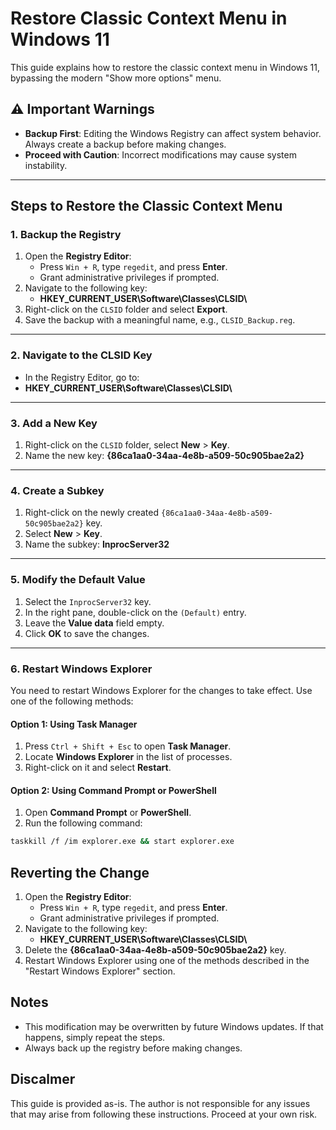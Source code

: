# Restore Classic Context Menu in Windows 11

This guide explains how to restore the classic context menu in Windows 11, bypassing the modern "Show more options" menu.

## ⚠️ Important Warnings

- **Backup First**: Editing the Windows Registry can affect system behavior. Always create a backup before making changes.
- **Proceed with Caution**: Incorrect modifications may cause system instability.

---

## Steps to Restore the Classic Context Menu

### 1. Backup the Registry

1. Open the **Registry Editor**:
   - Press `Win + R`, type `regedit`, and press **Enter**.
   - Grant administrative privileges if prompted.
2. Navigate to the following key:  
   -  **HKEY_CURRENT_USER\Software\Classes\CLSID\\**
3. Right-click on the `CLSID` folder and select **Export**.
4. Save the backup with a meaningful name, e.g., `CLSID_Backup.reg`.

---

### 2. Navigate to the CLSID Key

- In the Registry Editor, go to:
-  **HKEY_CURRENT_USER\Software\Classes\CLSID\\**

---

### 3. Add a New Key

1. Right-click on the `CLSID` folder, select **New** > **Key**.
2. Name the new key:  **{86ca1aa0-34aa-4e8b-a509-50c905bae2a2}**

---

### 4. Create a Subkey

1. Right-click on the newly created `{86ca1aa0-34aa-4e8b-a509-50c905bae2a2}` key.
2. Select **New** > **Key**.
3. Name the subkey: **InprocServer32**

---

### 5. Modify the Default Value

1. Select the `InprocServer32` key.
2. In the right pane, double-click on the `(Default)` entry.
3. Leave the **Value data** field empty.
4. Click **OK** to save the changes.

---

### 6. Restart Windows Explorer

You need to restart Windows Explorer for the changes to take effect. Use one of the following methods:

#### Option 1: Using Task Manager

1. Press `Ctrl + Shift + Esc` to open **Task Manager**.
2. Locate **Windows Explorer** in the list of processes.
3. Right-click on it and select **Restart**.

#### Option 2: Using Command Prompt or PowerShell

1. Open **Command Prompt** or **PowerShell**.
2. Run the following command:
```bash
taskkill /f /im explorer.exe && start explorer.exe
```

## Reverting the Change

1. Open the **Registry Editor**:
   - Press `Win + R`, type `regedit`, and press **Enter**.
   - Grant administrative privileges if prompted.
2. Navigate to the following key:  
   -  **HKEY_CURRENT_USER\Software\Classes\CLSID\\**
3. Delete the **{86ca1aa0-34aa-4e8b-a509-50c905bae2a2}** key.
4. Restart Windows Explorer using one of the methods described in the "Restart Windows Explorer" section.

## Notes
- This modification may be overwritten by future Windows updates. If that happens, simply repeat the steps.
- Always back up the registry before making changes.

## Discalmer
This guide is provided as-is. The author is not responsible for any issues that may arise from following these instructions. Proceed at your own risk.

